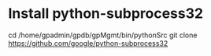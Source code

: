 # Install python-subprocess32
cd /home/gpadmin/gpdb/gpMgmt/bin/pythonSrc
git clone https://github.com/google/python-subprocess32


